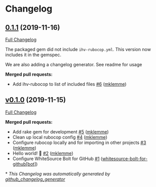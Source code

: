 # Changelog

## [0.1.1](https://github.com/invisiblehats/invisible_standards/tree/0.1.1) (2019-11-16)

[Full Changelog](https://github.com/invisiblehats/invisible_standards/compare/v0.1.0...0.1.1)

The packaged gem did not include `ihv-rubocop.yml`. This version now includes it in the gemspec.

We are also adding a changelog generator. See readme for usage

**Merged pull requests:**

- Add ihv-rubocop to list of included files [\#6](https://github.com/invisiblehats/invisible_standards/pull/6) ([mklemme](https://github.com/mklemme))

## [v0.1.0](https://github.com/invisiblehats/invisible_standards/tree/v0.1.0) (2019-11-15)

[Full Changelog](https://github.com/invisiblehats/invisible_standards/compare/91c2b40b44532aebfa9bda7206d742eadb108c74...v0.1.0)

**Merged pull requests:**

- Add rake gem for development [\#5](https://github.com/invisiblehats/invisible_standards/pull/5) ([mklemme](https://github.com/mklemme))
- Clean up local rubocop config [\#4](https://github.com/invisiblehats/invisible_standards/pull/4) ([mklemme](https://github.com/mklemme))
- Configure rubocop locally and for importing in other projects [\#3](https://github.com/invisiblehats/invisible_standards/pull/3) ([mklemme](https://github.com/mklemme))
- Hello world! 👋 [\#2](https://github.com/invisiblehats/invisible_standards/pull/2) ([mklemme](https://github.com/mklemme))
- Configure WhiteSource Bolt for GitHub [\#1](https://github.com/invisiblehats/invisible_standards/pull/1) ([whitesource-bolt-for-github[bot]](https://github.com/apps/whitesource-bolt-for-github))



\* *This Changelog was automatically generated by [github_changelog_generator](https://github.com/github-changelog-generator/github-changelog-generator)*
